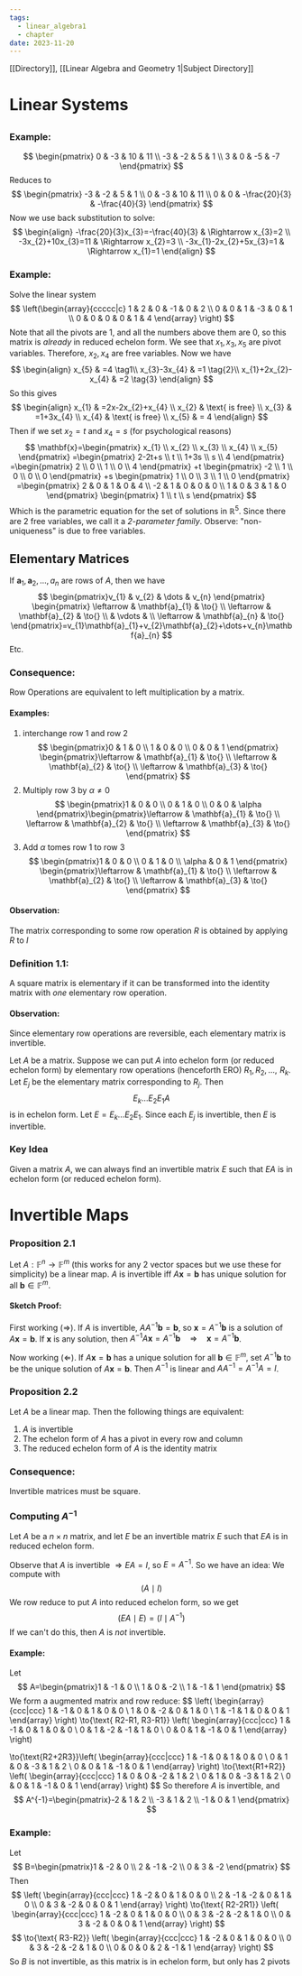 ```yaml
---
tags:
  - linear_algebra1
  - chapter
date: 2023-11-20
---
```

[[Directory]], [[Linear Algebra and Geometry 1|Subject Directory]]
# Linear Systems
## 
### Example:
$$
\begin{pmatrix}
0 & -3 & 10 & 11 \\
-3 & -2 & 5 & 1 \\
3 & 0 & -5 & -7
\end{pmatrix}
$$
Reduces to
$$
\begin{pmatrix}
-3 & -2 & 5 & 1 \\
0 & -3 & 10 & 11 \\
0 & 0 & -\frac{20}{3} & -\frac{40}{3}
\end{pmatrix}
$$
Now we use back substitution to solve: 
$$
\begin{align}
-\frac{20}{3}x_{3}=-\frac{40}{3} & \Rightarrow x_{3}=2 \\
-3x_{2}+10x_{3}=11 & \Rightarrow x_{2}=3 \\
-3x_{1}-2x_{2}+5x_{3}=1 & \Rightarrow x_{1}=1
\end{align}
$$
### Example:
Solve the linear system
$$
\left(\begin{array}{ccccc|c}
1 & 2 & 0 & -1 & 0 & 2 \\
0 & 0 & 1 & -3 & 0 & 1 \\
0 & 0 & 0 & 0 & 1 & 4
\end{array} \right)
$$
Note that all the pivots are 1, and all the numbers above them are 0, so this matrix is *already* in reduced echelon form. We see that ${} x_{1},\, x_{3},\, x_{5} {}$ are pivot variables. Therefore, ${} x_{2},\, x_{4} {}$ are free variables. Now we have
$$
\begin{align}
 x_{5} & =4   \tag1\\
x_{3}-3x_{4} & =1 \tag{2}\\
x_{1}+2x_{2}-x_{4} & =2 \tag{3}
 \end{align}
$$
So this gives
$$
\begin{align}
x_{1} & =2x-2x_{2}+x_{4} \\
x_{2}  & \text{ is free} \\
x_{3} & =1+3x_{4} \\
x_{4} & \text{ is free} \\
x_{5} & = 4
\end{align}
$$
Then if we set ${} x_{2}=t {}$ and ${} x_{4}=s {}$ (for psychological reasons)
$$
\mathbf{x}=\begin{pmatrix} x_{1} \\ x_{2} \\ x_{3} \\ x_{4} \\ x_{5} \end{pmatrix} =\begin{pmatrix} 2-2t+s \\ t \\ 1+3s \\ s \\ 4 \end{pmatrix} =\begin{pmatrix} 2 \\ 0 \\ 1 \\ 0 \\ 4 \end{pmatrix} +t \begin{pmatrix} -2 \\ 1 \\ 0 \\ 0 \\ 0 \end{pmatrix} +s \begin{pmatrix} 1 \\ 0 \\ 3 \\ 1 \\ 0 \end{pmatrix} =\begin{pmatrix}
2 & 0 & 1 & 0 & 4 \\
-2 & 1 & 0 & 0 & 0 \\
1 & 0 & 3 & 1 & 0
\end{pmatrix}
\begin{pmatrix} 1 \\ t \\ s \end{pmatrix} 
$$
Which is the parametric equation for the set of solutions in ${} \mathbb{R}^{5} {}$. Since there are 2 free variables, we call it a *${} 2 {}$-parameter family*. Observe: "non-uniqueness" is due to free variables. 

## Elementary Matrices
If ${} \mathbf{a}_{1},\, \mathbf{a}_{2},\,\dots,\,a_{n} {}$ are rows of $A {}$, then we have
$$
\begin{pmatrix}v_{1} & v_{2} & \dots & v_{n} \end{pmatrix} 
\begin{pmatrix}
\leftarrow  & \mathbf{a}_{1} & \to{} \\
\leftarrow &  \mathbf{a}_{2}  & \to{} \\
 & \vdots &  \\
\leftarrow  &  \mathbf{a}_{n} & \to{}
\end{pmatrix}=v_{1}\mathbf{a}_{1}+v_{2}\mathbf{a}_{2}+\dots+v_{n}\mathbf{a}_{n}
$$
Etc.
### Consequence:
Row Operations are equivalent to left multiplication by a matrix. 
#### Examples:
1. interchange row 1 and row 2
$$
\begin{pmatrix}0 & 1 & 0 \\ 1 & 0 & 0 \\ 0 & 0 & 1 \end{pmatrix} \begin{pmatrix}\leftarrow & \mathbf{a}_{1} & \to{} \\ \leftarrow & \mathbf{a}_{2} & \to{} \\ \leftarrow & \mathbf{a}_{3} & \to{} \end{pmatrix} 
$$
2. Multiply row 3 by ${} \alpha\neq 0$
$$
\begin{pmatrix}1 & 0 & 0 \\ 0 & 1 & 0 \\ 0 & 0 & \alpha \end{pmatrix}\begin{pmatrix}\leftarrow & \mathbf{a}_{1} & \to{} \\ \leftarrow & \mathbf{a}_{2} & \to{} \\ \leftarrow & \mathbf{a}_{3} & \to{} \end{pmatrix} 
$$
3. Add $\alpha$ tomes row 1 to row 3
$$
\begin{pmatrix}1 & 0 & 0 \\ 0 & 1 & 0 \\ \alpha & 0 & 1 \end{pmatrix} \begin{pmatrix}\leftarrow & \mathbf{a}_{1} & \to{} \\ \leftarrow & \mathbf{a}_{2} & \to{} \\ \leftarrow & \mathbf{a}_{3} & \to{} \end{pmatrix} 
$$
#### Observation:
The matrix corresponding to some row operation ${} R$ is obtained by applying $R$ to $I$
### Definition 1.1:
A square matrix is elementary if it can be transformed into the identity matrix with *one* elementary row operation.
#### Observation:
Since elementary row operations are reversible, each elementary matrix is invertible. 

Let ${} A {}$ be a matrix. Suppose we can put $A$ into echelon form (or reduced echelon form) by elementary row operations (henceforth ERO) ${} R_{1},\, R_{2},\,\dots,\,\, R_{k}$. Let ${} E_{j} {}$ be the elementary matrix corresponding to $R_{j}$. Then
$$
E_{k}\dots E_{2}E_{1}A
$$
is in echelon form. Let $E=E_{k}\dots E_{2}E_{1}$. Since each ${} E_{j} {}$ is invertible, then $E$ is invertible. 
### Key Idea
Given a matrix $A$, we can always find an invertible matrix $E$ such that $EA$ is in echelon form (or reduced echelon form).
# Invertible Maps
### Proposition 2.1
Let ${} A: \mathbb{F}^{n}\to{}\mathbb{F}^{m}$ (this works for any 2 vector spaces but we use these for simplicity) be a linear map. $A$ is invertible iff ${} A\mathbf{x} =\mathbf{b} {}$ has unique solution for all ${} \mathbf{b} \in \mathbb{F}^{m} {}$.
#### Sketch Proof:
First working ${} (\Rightarrow ) {}$. If $A$ is invertible, $AA^{-1}\mathbf{b}=\mathbf{b}$, so ${} \mathbf{x}=A^{-1}\mathbf{b} {}$ is a solution of ${} A\mathbf{x}=\mathbf{b} {}$. If $\mathbf{x}$ is any solution, then $A^{-1}A\mathbf{x}=A^{-1}\mathbf{b}\quad\Rightarrow\quad \mathbf{x}=A^{-1}\mathbf{b}$.

Now working ${} (\Leftarrow )$. If ${} A\mathbf{x}=\mathbf{b} {}$ has a unique solution for all $\mathbf{b} \in \mathbb{F}^{m}$, set ${} A^{-1}\mathbf{b} {}$ to be the unique solution of ${} A\mathbf{x}=\mathbf{b} {}$. Then $A^{-1} {}$ is linear and ${} A A^{-1}=A^{-1}A=I {}$.
### Proposition 2.2
Let $A {}$ be a linear map. Then the following things are equivalent:
1. $A {}$ is invertible
2. The echelon form of $A {}$ has a pivot in every row and column
3. The reduced echelon form of ${} A {}$ is the identity matrix
### Consequence:
Invertible matrices must be square.
### Computing $A^{-1} {}$
Let $A$ be a ${} n \times  n {}$ matrix, and let $E$ be an invertible matrix $E$ such that ${} EA {}$ is in reduced echelon form.

Observe that $A$ is invertible $\Rightarrow EA=I$, so $E=A^{-1}$. So we have an idea:
We compute with
$$(A \mid I)$$
We row reduce to put $A$ into reduced echelon form, so we get
$$
(EA\mid E)=(I\mid A^{-1})
$$
If we can't do this, then $A$ is *not* invertible.
#### Example:
Let
$$
A=\begin{pmatrix}1 & -1 & 0 \\ 1 & 0 & -2 \\ 1 & -1 & 1 \end{pmatrix} 
$$
We form a augmented matrix and row reduce:
$$
\left( \begin{array}{ccc|ccc}
1 & -1 & 0 & 1 & 0 & 0 \\
1 & 0 & -2 & 0 & 1 & 0 \\
1 & -1 & 1 & 0 & 0 & 1
\end{array} \right) 
\to{\text{ R2-R1, R3-R1}}
\left( \begin{array}{ccc|ccc}
1 & -1 & 0 & 1 & 0 & 0 \\
0 & 1 & -2 & -1 & 1 & 0 \\
0 & 0 & 1 & -1 & 0 & 1
\end{array} \right) 

$$
$$
\to{\text{R2+2R3}}\left( \begin{array}{ccc|ccc}
1 & -1 & 0 & 1 & 0 & 0 \\
0 & 1 & 0 & -3 & 1 & 2 \\
0 & 0 & 1 & -1 & 0 & 1
\end{array} \right) 
\to{\text{R1+R2}} \left( \begin{array}{ccc|ccc}
1 & 0 & 0 & -2 & 1 & 2 \\
0 & 1 & 0 & -3 & 1 & 2 \\
0 & 0 & 1 & -1 & 0 & 1
\end{array} \right) 
$$
So therefore ${} A$ is invertible, and
$$
A^{-1}=\begin{pmatrix}-2 & 1 & 2 \\ -3 & 1 & 2 \\ -1 & 0 & 1 \end{pmatrix} 
$$
### Example:
Let
$$
B=\begin{pmatrix}1 & -2 & 0 \\ 2 & -1 & -2 \\ 0 & 3 & -2 \end{pmatrix} 
$$
Then
$$
\left( \begin{array}{ccc|ccc}
1 & -2 & 0 & 1 & 0 & 0 \\
2 & -1 & -2 & 0 & 1 & 0 \\
0 & 3 & -2 & 0 & 0 & 1
\end{array} \right) \to{\text{ R2-2R1}}
\left( \begin{array}{ccc|ccc} 
1 & -2 & 0 & 1 & 0 & 0 \\
0 & 3 & -2 & -2 & 1 & 0 \\
0 & 3 & -2 & 0 & 0 & 1
\end{array} \right) 
$$
$$
\to{\text{ R3-R2}} \left( \begin{array}{ccc|ccc}
1 & -2 & 0 & 1 & 0 & 0 \\
0 & 3 & -2 & -2 & 1 & 0 \\
0 & 0 & 0 & 2 & -1 & 1
\end{array} \right) 
$$
So $B$ is not invertible, as this matrix is in echelon form, but only has 2 pivots